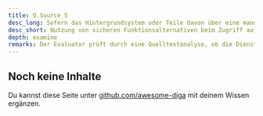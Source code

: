 ```yaml
---
title: O.Source_5
desc_long: Sofern das Hintergrundsystem oder Teile davon über eine manuelle Speicherverwaltung verfügen (d.h., das entsprechende Programm kann selbst exakt festlegen, wann und wo Speicher gelesen und beschrieben wird), MUSS für lesende und schreibende Zugriffe auf Speichersegmente auf sichere Funktionsalternativen (z. B. sprintf_s statt printf) zurückgegriffen werden.
desc_short: Nutzung von sicheren Funktionsalternativen beim Zugriff auf Speichersegmente.
depth: examine
remarks: Der Evaluator prüft durch eine Quelltextanalyse, ob die Dienste des Hintergrundsystems auf unsichere Funktionen zum Zugriff auf den Speicher zurückgreift. Die Prüfung umfasst sämtlichen vom Hersteller implementierten Quelltext. Drittanbieter-Software wird in den O.TrdP Testcharakteristiken behandelt.
---
```


## Noch keine Inhalte

Du kannst diese Seite unter [github.com/awesome-diga](https://github.com/awesome-diga/tr-faq) mit deinem Wissen ergänzen.
